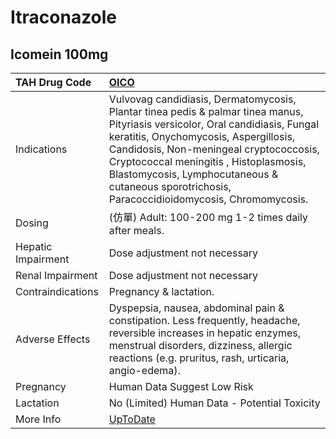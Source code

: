 # Itraconazole

## Icomein 100mg

| TAH Drug Code      | [OICO](https://www.tahsda.org.tw/drugs/hissearch.php?drug_code=OICO)                                                                                                                                                                                                                                                                                           |
|:-------------------|:---------------------------------------------------------------------------------------------------------------------------------------------------------------------------------------------------------------------------------------------------------------------------------------------------------------------------------------------------------------|
| Indications        | Vulvovag candidiasis, Dermatomycosis, Plantar tinea pedis & palmar tinea manus, Pityriasis versicolor, Oral candidiasis, Fungal keratitis, Onychomycosis, Aspergillosis, Candidosis, Non-meningeal cryptococcosis, Cryptococcal meningitis , Histoplasmosis, Blastomycosis, Lymphocutaneous & cutaneous sporotrichosis, Paracoccidioidomycosis, Chromomycosis. |
| Dosing             | (仿單) Adult: 100-200 mg 1-2 times daily after meals.                                                                                                                                                                                                                                                                                                          |
| Hepatic Impairment | Dose adjustment not necessary                                                                                                                                                                                                                                                                                                                                  |
| Renal Impairment   | Dose adjustment not necessary                                                                                                                                                                                                                                                                                                                                  |
| Contraindications  | Pregnancy & lactation.                                                                                                                                                                                                                                                                                                                                         |
| Adverse Effects    | Dyspepsia, nausea, abdominal pain & constipation. Less frequently, headache, reversible increases in hepatic enzymes, menstrual disorders, dizziness, allergic reactions (e.g. pruritus, rash, urticaria, angio-edema).                                                                                                                                        |
| Pregnancy          | Human Data Suggest Low Risk                                                                                                                                                                                                                                                                                                                                    |
| Lactation          | No (Limited) Human Data - Potential Toxicity                                                                                                                                                                                                                                                                                                                   |
| More Info          | [UpToDate](https://www.uptodate.com/contents/itraconazole-drug-information)                                                                                                                                                                                                                                                                                    |

